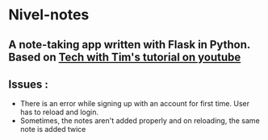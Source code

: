 # **Nivel-notes**

## A note-taking app written with Flask in Python. Based on [Tech with Tim's tutorial on youtube](https://www.youtube.com/watch?v=dam0GPOAvVI)


## Issues :
* There is an error while signing up with an account for first time. User has to reload and login.
* Sometimes, the notes aren't added properly and on reloading, the same note is added twice